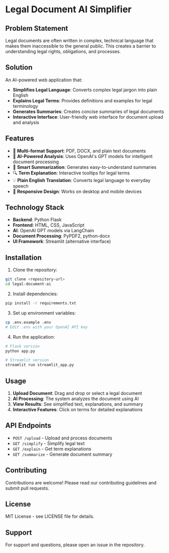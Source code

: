 # Legal Document AI Simplifier

## Problem Statement
Legal documents are often written in complex, technical language that makes them inaccessible to the general public. This creates a barrier to understanding legal rights, obligations, and processes.

## Solution
An AI-powered web application that:
- **Simplifies Legal Language**: Converts complex legal jargon into plain English
- **Explains Legal Terms**: Provides definitions and examples for legal terminology
- **Generates Summaries**: Creates concise summaries of legal documents
- **Interactive Interface**: User-friendly web interface for document upload and analysis

## Features
- 📄 **Multi-format Support**: PDF, DOCX, and plain text documents
- 🤖 **AI-Powered Analysis**: Uses OpenAI's GPT models for intelligent document processing
- 📝 **Smart Summarization**: Generates easy-to-understand summaries
- 🔍 **Term Explanation**: Interactive tooltips for legal terms
- 💡 **Plain English Translation**: Converts legal language to everyday speech
- 📱 **Responsive Design**: Works on desktop and mobile devices

## Technology Stack
- **Backend**: Python Flask
- **Frontend**: HTML, CSS, JavaScript
- **AI**: OpenAI GPT models via LangChain
- **Document Processing**: PyPDF2, python-docx
- **UI Framework**: Streamlit (alternative interface)

## Installation

1. Clone the repository:
```bash
git clone <repository-url>
cd legal-document-ai
```

2. Install dependencies:
```bash
pip install -r requirements.txt
```

3. Set up environment variables:
```bash
cp .env.example .env
# Edit .env with your OpenAI API key
```

4. Run the application:
```bash
# Flask version
python app.py

# Streamlit version
streamlit run streamlit_app.py
```

## Usage

1. **Upload Document**: Drag and drop or select a legal document
2. **AI Processing**: The system analyzes the document using AI
3. **View Results**: See simplified text, explanations, and summary
4. **Interactive Features**: Click on terms for detailed explanations

## API Endpoints

- `POST /upload` - Upload and process documents
- `GET /simplify` - Simplify legal text
- `GET /explain` - Get term explanations
- `GET /summarize` - Generate document summary

## Contributing
Contributions are welcome! Please read our contributing guidelines and submit pull requests.

## License
MIT License - see LICENSE file for details.

## Support
For support and questions, please open an issue in the repository.
